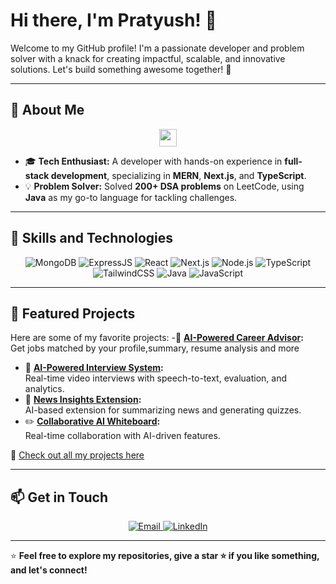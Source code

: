 # Hi there, I'm Pratyush! 👋

Welcome to my GitHub profile! I'm a passionate developer and problem solver with a knack for creating impactful, scalable, and innovative solutions. Let's build something awesome together! 🚀  

---

## 🚀 About Me

<p align="center">
  <img src="https://media.giphy.com/media/hvRJCLFzcasrR4ia7z/giphy.gif" width="28">  
</p>

- 🎓 **Tech Enthusiast:** A developer with hands-on experience in **full-stack development**, specializing in **MERN**, **Next.js**, and **TypeScript**.  
- 💡 **Problem Solver:** Solved **200+ DSA problems** on LeetCode, using **Java** as my go-to language for tackling challenges.  

---

## 🌟 Skills and Technologies

<div align="center">
  <img src="https://img.shields.io/badge/MongoDB-%2347A248.svg?style=for-the-badge&logo=mongodb&logoColor=white" alt="MongoDB" />
  <img src="https://img.shields.io/badge/Express.js-%23404d59.svg?style=for-the-badge&logo=express&logoColor=white" alt="ExpressJS" />
  <img src="https://img.shields.io/badge/React-%2361DAFB.svg?style=for-the-badge&logo=react&logoColor=black" alt="React" />
  <img src="https://img.shields.io/badge/Next.js-%23000000.svg?style=for-the-badge&logo=nextdotjs&logoColor=white" alt="Next.js" />
  <img src="https://img.shields.io/badge/Node.js-%23339933.svg?style=for-the-badge&logo=nodedotjs&logoColor=white" alt="Node.js" />
  <img src="https://img.shields.io/badge/TypeScript-%233178C6.svg?style=for-the-badge&logo=typescript&logoColor=white" alt="TypeScript" />
  <img src="https://img.shields.io/badge/TailwindCSS-%2338B2AC.svg?style=for-the-badge&logo=tailwind-css&logoColor=white" alt="TailwindCSS" />
  <img src="https://img.shields.io/badge/Java-%23ED8B00.svg?style=for-the-badge&logo=java&logoColor=white" alt="Java" />
  <img src="https://img.shields.io/badge/JavaScript-%23F7DF1E.svg?style=for-the-badge&logo=javascript&logoColor=black" alt="JavaScript" />
</div>

---

## 🌟 Featured Projects

Here are some of my favorite projects:
-🚀 **[AI-Powered Career Advisor](https://github.com/pratyushk512/ai-career-advisor):**  
  Get jobs matched by your profile,summary, resume analysis and more
- 🚀 **[AI-Powered Interview System](https://github.com/pratyushk512/ai-powered-interview-system):**  
  Real-time video interviews with speech-to-text, evaluation, and analytics.  
- 📰 **[News Insights Extension](https://github.com/pratyushk512/ai-news-digest):**  
  AI-based extension for summarizing news and generating quizzes.  
- ✏️ **[Collaborative AI Whiteboard](https://github.com/pratyushk512/collab-board):**  
  Real-time collaboration with AI-driven features.

🔗 [Check out all my projects here](https://github.com/pratyushk512)

---

## 📫 Get in Touch

<div align="center">
  <a href="mailto:pratyushk512@gmail.com">
    <img src="https://img.shields.io/badge/Email-%23D14836.svg?style=for-the-badge&logo=gmail&logoColor=white" alt="Email" />
  </a>
  <a href="https://linkedin.com/in/pratyushk512">
    <img src="https://img.shields.io/badge/LinkedIn-%230A66C2.svg?style=for-the-badge&logo=linkedin&logoColor=white" alt="LinkedIn" />
  </a>
</div>

---

⭐️ **Feel free to explore my repositories, give a star ⭐️ if you like something, and let's connect!**
